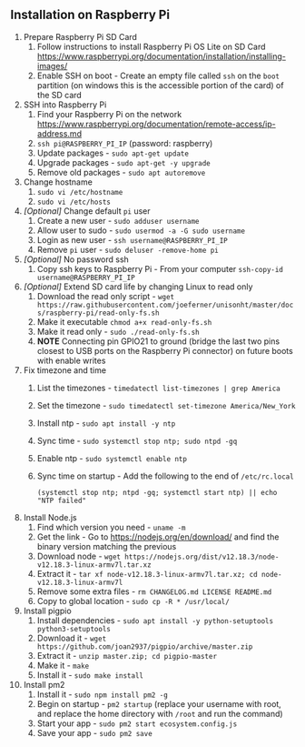 ## Installation on Raspberry Pi

1. Prepare Raspberry Pi SD Card
    1. Follow instructions to install Raspberry Pi OS Lite on SD Card https://www.raspberrypi.org/documentation/installation/installing-images/
    1. Enable SSH on boot - Create an empty file called `ssh` on the `boot` partition (on windows this is the accessible portion of the card) of the SD card
1. SSH into Raspberry Pi
    1. Find your Raspberry Pi on the network https://www.raspberrypi.org/documentation/remote-access/ip-address.md
    1. `ssh pi@RASPBERRY_PI_IP` (password: raspberry)
    1. Update packages - `sudo apt-get update`
    1. Upgrade packages - `sudo apt-get -y upgrade`
    1. Remove old packages - `sudo apt autoremove`
1. Change hostname
    1. `sudo vi /etc/hostname`
    1. `sudo vi /etc/hosts`
1. *[Optional]* Change default `pi` user
    1. Create a new user - `sudo adduser username`
    1. Allow user to sudo - `sudo usermod -a -G sudo username`
    1. Login as new user - `ssh username@RASPBERRY_PI_IP`
    1. Remove `pi` user - `sudo deluser -remove-home pi`
1. *[Optional]* No password ssh
    1. Copy ssh keys to Raspberry Pi - From your computer `ssh-copy-id username@RASPBERRY_PI_IP`
1. *[Optional]* Extend SD card life by changing Linux to read only
    1. Download the read only script - `wget https://raw.githubusercontent.com/joeferner/unisonht/master/docs/raspberry-pi/read-only-fs.sh`
    1. Make it executable `chmod a+x read-only-fs.sh`
    1. Make it read only - `sudo ./read-only-fs.sh`
    1. **NOTE** Connecting pin GPIO21 to ground (bridge the last two pins closest to USB ports on the Raspberry Pi connector) on future boots with enable writes
1. Fix timezone and time
    1. List the timezones - `timedatectl list-timezones | grep America`
    1. Set the timezone - `sudo timedatectl set-timezone America/New_York`
    1. Install ntp - `sudo apt install -y ntp`
    1. Sync time - `sudo systemctl stop ntp; sudo ntpd -gq`
    1. Enable ntp - `sudo systemctl enable ntp`
    1. Sync time on startup - Add the following to the end of `/etc/rc.local`
    
           (systemctl stop ntp; ntpd -gq; systemctl start ntp) || echo "NTP failed"
    
1. Install Node.js
    1. Find which version you need - `uname -m`
    1. Get the link - Go to https://nodejs.org/en/download/ and find the binary version matching the previous
    1. Download node - `wget https://nodejs.org/dist/v12.18.3/node-v12.18.3-linux-armv7l.tar.xz`
    1. Extract it - `tar xf node-v12.18.3-linux-armv7l.tar.xz; cd node-v12.18.3-linux-armv7l`
    1. Remove some extra files - `rm CHANGELOG.md LICENSE README.md`
    1. Copy to global location - `sudo cp -R * /usr/local/`
1. Install pigpio
    1. Install dependencies - `sudo apt install -y python-setuptools python3-setuptools`
    1. Download it - `wget https://github.com/joan2937/pigpio/archive/master.zip`
    1. Extract it - `unzip master.zip; cd pigpio-master`
    1. Make it - `make`
    1. Install it - `sudo make install`
1. Install pm2
    1. Install it - `sudo npm install pm2 -g`
    1. Begin on startup - `pm2 startup` (replace your username with root, and replace the home directory with `/root` and run the command)
    1. Start your app - `sudo pm2 start ecosystem.config.js`
    1. Save your app - `sudo pm2 save`
